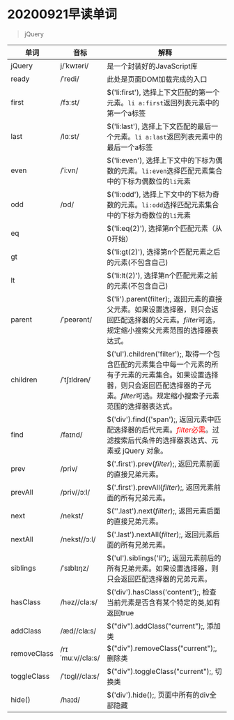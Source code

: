 # 20200921早读单词

> jQuery

| 单词   | 音标       |解释|
| ------ | ---------- |-|
| jQuery | j/ˈkwɪəri/ |是一个封装好的JavaScript库|
| ready  | /ˈredi/    |此处是页面DOM加载完成的入口|
| first | /fɜːst/     |$('li:first'), 选择上下文匹配的第一个元素。`li a:first`返回列表元素中的第一个a标签|
| last | /lɑːst/     |$('li:last'), 选择上下文匹配的最后一个元素。`li a:last`返回列表元素中的最后一个a标签|
| even | /ˈiːvn/     |$('li:even'), 选择上下文中的下标为偶数的元素。`li:even`选择匹配元素集合中的下标为偶数位的`li`元素|
| odd | /ɒd/        |$('li:odd'), 选择上下文中的下标为奇数的元素。`li:odd`选择匹配元素集合中的下标为奇数位的`li`元素|
| eq |             |$('li:eq(2)'), 选择第n个匹配元素（从0开始）|
| gt |             |$('li:gt(2)'), 选择第n个匹配元素之后的元素(不包含自己)|
| lt |             |$('li:lt(2)'), 选择第n个匹配元素之前的元素(不包含自己)|
| parent | /ˈpeərənt/  |$('li').parent(filter);, 返回元素的直接父元素。如果设置选择器，则只会返回匹配选择器的父元素。*filter*可选，规定缩小搜索父元素范围的选择器表达式。|
| children | /ˈtʃɪldrən/ |$('ul').children('filter');, 取得一个包含匹配的元素集合中每一个元素的所有子元素的元素集合。如果设置选择器，则只会返回匹配选择器的子元素。*filter*可选。规定缩小搜索子元素范围的选择器表达式。|
| find | /faɪnd/     |$('div').find(('span');, 返回元素中匹配选择器的后代元素。<font color='red'>*filter*必需</font>。过滤搜索后代条件的选择器表达式、元素或 jQuery 对象。|
| prev | /priv/      |$('.first').prev(*filter*);, 返回元素前面的直接兄弟元素。|
| prevAll | /priv//ɔːl/    |$('.first').prevAll(*filter*);, 返回元素前面的所有兄弟元素。|
| next | /nekst/ |$(''.last').next(*filter*);, 返回元素后面的直接兄弟元素。|
| nextAll | /nekst//ɔːl/ |$('.last').nextAll(*filter*);, 返回元素后面的所有兄弟元素。|
| siblings | /ˈsɪblɪŋz/ |$('ul').siblings('li');, 返回元素前后的所有兄弟元素。如果设置选择器，则只会返回匹配选择器的兄弟元素。|
| hasClass | /həz//cla:s/ |$('div').hasClass('content');, 检查当前元素是否含有某个特定的类,如有返回true|
| addClass | /æd//cla:s/ |$("div").addClass("current");, 添加类|
| removeClass | /rɪˈmuːv//cla:s/ |$("div").removeClass("current");, 删除类|
| toggleClass | /ˈtɒɡl//cla:s/   |$("div").toggleClass("current");, 切换类|
| hide() | /haɪd/           |$('div').hide();, 页面中所有的div全部隐藏|


